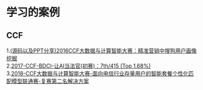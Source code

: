 # 学习的案例
## CCF
1.[(源码以及PPT分享)2016CCF大数据与计算智能大赛：精准营销中搜狗用户画像挖掘](https://github.com/coderSkyChen/2016CCF_BDCI_Sougou)\
2.[2017-CCF-BDCI-让AI当法官(初赛)：7th/415 (Top 1.68%)](https://github.com/ShawnyXiao/2017-CCF-BDCI-AIJudge)\
3.[2018-CCF大数据与计算智能大赛-面向电信行业存量用户的智能套餐个性化匹配模型联通赛-复赛第二名解决方案](https://github.com/PandasCute/2018-CCF-BDCI-China-Unicom-Research-Institute-top2)
